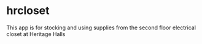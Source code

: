 # hrcloset
This app is for stocking and using supplies from the second floor electrical closet at Heritage Halls
